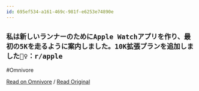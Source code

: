 ```yaml
---
id: 695ef534-a161-469c-981f-e6253e74890e
---
```


## `私は新しいランナーのためにApple Watchアプリを作り、最初の5Kを走るように案内しました。10K拡張プランを追加しました🏃‍♀️：r/apple`
#Omnivore

[Read on Omnivore](https://omnivore.app/me/apple-watch-5-k-10-k-r-apple-191dcb820c7) / [Read Original](https://www.reddit.com/r/apple/comments/1f17wnv/i_made_an_apple_watch_app_for_new_runners_to/?chainedPosts=t3_1fcwycm)


